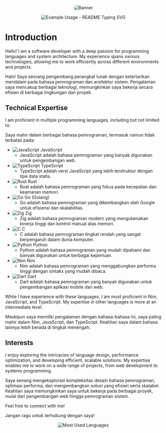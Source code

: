 <p align="center">
  <img src="https://files.catbox.moe/s3fwnn.svg" alt="Banner" style="border-radius: 15px; overflow: hidden;">
</p>

<p align="center">
   <img src="https://readme-typing-svg.demolab.com/?lines=Hi,+stalker!;I'm+ryznxx+as+a+indie+developer!;See+Below!&font=Fira%20Code&center=true&width=380&height=50&duration=4000&pause=1000" alt="Example Usage - README Typing SVG">
</p>

# Introduction

Hello! I am a software developer with a deep passion for programming languages and system architecture. My experience spans various technologies, allowing me to work efficiently across different environments and projects.

Halo! Saya seorang pengembang perangkat lunak dengan ketertarikan mendalam pada bahasa pemrograman dan arsitektur sistem. Pengalaman saya mencakup berbagai teknologi, memungkinkan saya bekerja secara efisien di berbagai lingkungan dan proyek.

## Technical Expertise
I am proficient in multiple programming languages, including but not limited to:

Saya mahir dalam berbagai bahasa pemrograman, termasuk namun tidak terbatas pada:

- ![JavaScript](https://img.shields.io/badge/-JavaScript-F7DF1E?style=flat&logo=javascript&logoColor=black) JavaScript
  - JavaScript adalah bahasa pemrograman yang banyak digunakan untuk pengembangan web.
- ![TypeScript](https://img.shields.io/badge/-TypeScript-3178C6?style=flat&logo=typescript&logoColor=white) TypeScript
  - TypeScript adalah versi JavaScript yang lebih terstruktur dengan tipe data statis.
- ![Rust](https://img.shields.io/badge/-Rust-000000?style=flat&logo=rust&logoColor=white) Rust
  - Rust adalah bahasa pemrograman yang fokus pada kecepatan dan keamanan memori.
- ![Go](https://img.shields.io/badge/-Go-00ADD8?style=flat&logo=go&logoColor=white) Go (Golang)
  - Go adalah bahasa pemrograman yang dikembangkan oleh Google untuk efisiensi dan skalabilitas.
- ![Zig](https://img.shields.io/badge/-Zig-F7A41D?style=flat&logo=zig&logoColor=black) Zig
  - Zig adalah bahasa pemrograman modern yang mengutamakan kinerja tinggi dan kontrol manual atas memori.
- ![C](https://img.shields.io/badge/-C-A8B9CC?style=flat&logo=c&logoColor=black) C
  - C adalah bahasa pemrograman tingkat rendah yang sangat berpengaruh dalam dunia komputer.
- ![Python](https://img.shields.io/badge/-Python-3776AB?style=flat&logo=python&logoColor=white) Python
  - Python adalah bahasa pemrograman yang mudah dipahami dan banyak digunakan untuk berbagai keperluan.
- ![Nim](https://img.shields.io/badge/-Nim-F5C518?style=flat&logo=nim&logoColor=black) Nim
  - Nim adalah bahasa pemrograman yang menggabungkan performa tinggi dengan sintaks yang mudah dibaca.
- ![Dart](https://img.shields.io/badge/-Dart-0175C2?style=flat&logo=dart&logoColor=white) Dart
  - Dart adalah bahasa pemrograman yang banyak digunakan untuk pengembangan aplikasi mobile dan web.

While I have experience with these languages, I am most proficient in Nim, JavaScript, and TypeScript. My expertise in other languages is more at an intermediate level.

Meskipun saya memiliki pengalaman dengan bahasa-bahasa ini, saya paling mahir dalam Nim, JavaScript, dan TypeScript. Keahlian saya dalam bahasa lainnya lebih berada di tingkat menengah.

## Interests
I enjoy exploring the intricacies of language design, performance optimization, and developing efficient, scalable solutions. My expertise enables me to work on a wide range of projects, from web development to systems programming.

Saya senang mengeksplorasi kompleksitas desain bahasa pemrograman, optimasi performa, dan mengembangkan solusi yang efisien serta skalabel. Keahlian saya memungkinkan saya untuk bekerja pada berbagai proyek, mulai dari pengembangan web hingga pemrograman sistem.

Feel free to connect with me!

Jangan ragu untuk terhubung dengan saya!

<p align="center">
  <img src="https://github-readme-stats.vercel.app/api/top-langs/?username=ryznxx&layout=compact&langs_count=10&theme=radical&hide=html,css" alt="Most Used Languages">
</p>

